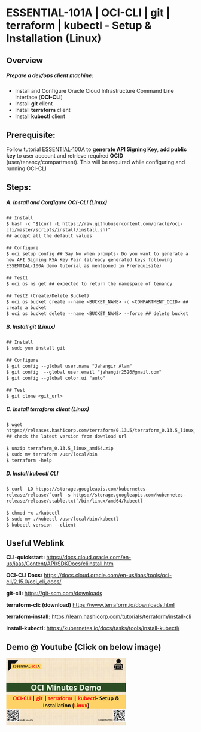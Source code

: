 # ESSENTIAL-101A | OCI-CLI | git | terraform | kubectl - Setup & Installation (Linux)

## Overview

##### Prepare a dev/ops client machine:

- Install and Configure Oracle Cloud Infrastructure Command Line Interface (**OCI-CLI**)
- Install **git** client
- Install **terraform** client
- Install **kubectl** client

## Prerequisite:

Follow tutorial [ESSENTIAL-100A](../ESSENTIAL-100A) to **generate API Signing Key**, **add public key** to user account and retrieve required **OCID** (user/tenancy/compartment). This will be required while configuring and running OCI-CLI

## Steps:

##### A. Install and Configure OCI-CLI (Linux)

```shell
## Install
$ bash -c "$(curl -L https://raw.githubusercontent.com/oracle/oci-cli/master/scripts/install/install.sh)" 
## accept all the default values

## Configure
$ oci setup config ## Say No when prompts- Do you want to generate a new API Signing RSA Key Pair (already generated keys following ESSENTIAL-100A demo tutorial as mentioned in Prerequisite)

## Test1
$ oci os ns get ## expected to return the namespace of tenancy

## Test2 (Create/Delete Bucket)
$ oci os bucket create --name <BUCKET_NAME> -c <COMPARTMENT_OCID> ## create a bucket
$ oci os bucket delete --name <BUCKET_NAME> --force ## delete bucket
```



##### B. Install git (Linux)

```shell
## Install
$ sudo yum install git

## Configure
$ git config --global user.name "Jahangir Alam"
$ git config  --global user.email "jahangir2526@gmail.com"
$ git config --global color.ui "auto"

## Test
$ git clone <git_url>
```

##### C. Install terraform client (Linux)

```shell
$ wget https://releases.hashicorp.com/terraform/0.13.5/terraform_0.13.5_linux_amd64.zip 
## check the latest version from download url

$ unzip terraform_0.13.5_linux_amd64.zip
$ sudo mv terraform /usr/local/bin
$ terraform -help
```

##### D. Install kubectl CLI

```shell
$ curl -LO https://storage.googleapis.com/kubernetes-release/release/`curl -s https://storage.googleapis.com/kubernetes-release/release/stable.txt`/bin/linux/amd64/kubectl

$ chmod +x ./kubectl
$ sudo mv ./kubectl /usr/local/bin/kubectl
$ kubectl version --client
```



## Useful Weblink

**CLI-quickstart:** https://docs.cloud.oracle.com/en-us/iaas/Content/API/SDKDocs/cliinstall.htm

**OCI-CLI Docs:** https://docs.cloud.oracle.com/en-us/iaas/tools/oci-cli/2.15.0/oci_cli_docs/

**git-cli:** https://git-scm.com/downloads

**terraform-cli: (download)** https://www.terraform.io/downloads.html

**terraform-install:** https://learn.hashicorp.com/tutorials/terraform/install-cli

**install-kubectl:** https://kubernetes.io/docs/tasks/tools/install-kubectl/



## Demo @ Youtube (Click on below image)

[![ESSENTIAL-101A](img/thumbnail_320x320.png)](https://myyoutube "Click to watch on YouTube")





